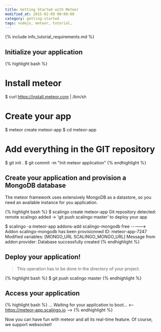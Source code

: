 ```yaml
---
title: Getting Started with Meteor
modified_at: 2015-02-09 00:00:00
category: getting-started
tags: nodejs, meteor, tutorial,
---
```


{% include info_tutorial_requirements.md %}

## Initialize your application

{% highlight bash %}
# Install meteor
$ curl https://install.meteor.com | /bin/sh

# Create your app
$ meteor create meteor-app
$ cd meteor-app

# Add everything in the GIT repository
$ git init .
$ git commit -m "Init meteor application"
{% endhighlight %}

## Create your application and provision a MongoDB database

The meteor framework uses extensively MongoDB as a datastore,
so you need an available instance for you application.

{% highlight bash %}
$ scalingo create meteor-app
Git repository detected: remote scalingo added
→ 'git push scalingo master' to deploy your app

$ scalingo -a meteor-app addons-add scalingo-mongodb free
-----> Addon scalingo-mongodb has been provisionned
       ID: meteor-app-7247
       Modified variables: [MONGO_URL SCALINGO_MONGO_URL]
       Message from addon provider: Database successfully created
{% endhighlight %}

## Deploy your application!

> This operation has to be done in the directory of your project.

{% highlight bash %}
$ git push scalingo master
{% endhighlight %}

## Access your application

{% highlight bash %}
…
Waiting for your application to boot...
<-- https://meteor-app.scalingo.io -->
{% endhighlight %}

Now you can have fun with meteor and all its real-time feature. Of course, we support websocket!

